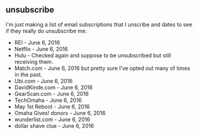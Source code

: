 unsubscribe
---

I'm just making a list of email subscriptions that I unscribe and dates to see if they really do unsubscribe me.

* REI - June 6, 2016
* Netflix - June 6, 2016
* Hulu - Checked again and suppose to be unsubscribed but still receiving them.
* Match.com - June 6, 2016 but pretty sure I've opted out many of times in the past.
* Ubi.com - June 6, 2016
* DavidKinde.com - June 6, 2016
* GearScan.com - June 6, 2016
* TechOmaha - June 6, 2016
* May 1st Reboot - June 6, 2016
* Omaha Gives! donors - June 6, 2016
* wunderlist.com - June 6, 2016
* dollar shave clue - June 6, 2016
